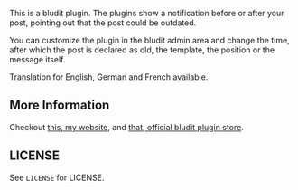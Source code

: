 This is a bludit plugin. The plugins show a notification before or after your post, pointing out that the post could be outdated.

You can customize the plugin in the bludit admin area and change the time, after which the post is declared as old, the template, the position or the message itself.

Translation for English, German and French available.

## More Information

Checkout [this, my website,](https://www.meagainsttheweb.de/bludit-plugin-warning-for-old-posts) and [that, official bludit plugin store](https://plugins.bludit.com/bludit-plugin-warning-for-old-posts).

## LICENSE

See `LICENSE` for LICENSE.
